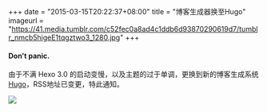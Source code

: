 +++
date = "2015-03-15T20:22:37+08:00"
title = "博客生成器换至Hugo"
imageurl = "https://41.media.tumblr.com/c52fec0a8ad4c1ddb6d93870290619d7/tumblr_nmcb5higeE1tqgztwo3_1280.jpg"
+++

#### Don’t panic.

由于不满 Hexo 3.0 的启动变慢，以及主题的过于单调，更换到新的博客生成系统 [Hugo](http://gohugo.io/)，RSS地址已变更，特此通知。

![](https://40.media.tumblr.com/351c6e09e646c32aeaa3466608ac711b/tumblr_nl9o00xA7i1tqgztwo1_540.jpg)
